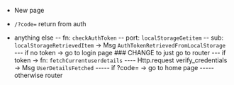 * New page

- `/?code=` return from auth

- anything else
-- fn: `checkAuthToken`
-- port: `localStorageGetitem`
-- sub: `localStorageRetrievedItem` -> Msg `AuthTokenRetrievedFromLocalStorage`
--- if no token -> go to login page ### CHANGE to just go to router
--- if token -> fn: `fetchCurrentuserdetails`
---- Http.request verify_credentials -> Msg `UserDetailsFetched`
----- if ?code= -> go to home page
----- otherwise router
